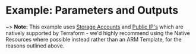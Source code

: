 # Example: Parameters and Outputs

~> **Note:** This example uses [Storage Accounts](https://terraform.io/docs/providers/azurerm/r/storage_account.html) and [Public IP's](https://terraform.io/docs/providers/azurerm/r/public_ip.html) which are natively supported by Terraform - we'd highly recommend using the Native Resources where possible instead rather than an ARM Template, for the reasons outlined above.

